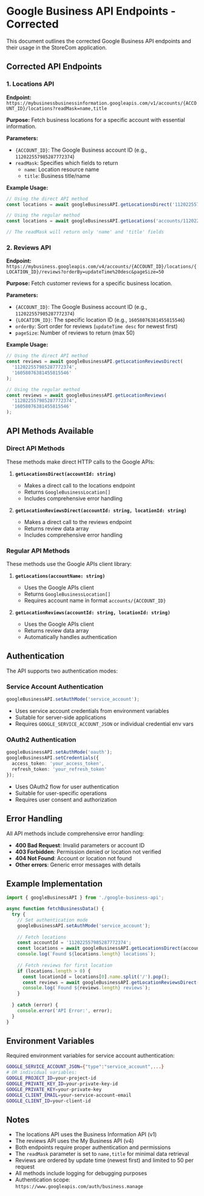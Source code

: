 # Google Business API Endpoints - Corrected

This document outlines the corrected Google Business API endpoints and their usage in the StoreCom application.

## Corrected API Endpoints

### 1. Locations API
**Endpoint:** `https://mybusinessbusinessinformation.googleapis.com/v1/accounts/{ACCOUNT_ID}/locations?readMask=name,title`

**Purpose:** Fetch business locations for a specific account with essential information.

**Parameters:**
- `{ACCOUNT_ID}`: The Google Business account ID (e.g., `112022557985287772374`)
- `readMask`: Specifies which fields to return
  - `name`: Location resource name
  - `title`: Business title/name

**Example Usage:**
```typescript
// Using the direct API method
const locations = await googleBusinessAPI.getLocationsDirect('112022557985287772374');

// Using the regular method
const locations = await googleBusinessAPI.getLocations('accounts/112022557985287772374');

// The readMask will return only 'name' and 'title' fields
```

### 2. Reviews API
**Endpoint:** `https://mybusiness.googleapis.com/v4/accounts/{ACCOUNT_ID}/locations/{LOCATION_ID}/reviews?orderBy=updateTime%20desc&pageSize=50`

**Purpose:** Fetch customer reviews for a specific business location.

**Parameters:**
- `{ACCOUNT_ID}`: The Google Business account ID (e.g., `112022557985287772374`)
- `{LOCATION_ID}`: The specific location ID (e.g., `16058076381455815546`)
- `orderBy`: Sort order for reviews (`updateTime desc` for newest first)
- `pageSize`: Number of reviews to return (max 50)

**Example Usage:**
```typescript
// Using the direct API method
const reviews = await googleBusinessAPI.getLocationReviewsDirect(
  '112022557985287772374', 
  '16058076381455815546'
);

// Using the regular method
const reviews = await googleBusinessAPI.getLocationReviews(
  '112022557985287772374', 
  '16058076381455815546'
);
```

## API Methods Available

### Direct API Methods
These methods make direct HTTP calls to the Google APIs:

1. **`getLocationsDirect(accountId: string)`**
   - Makes a direct call to the locations endpoint
   - Returns `GoogleBusinessLocation[]`
   - Includes comprehensive error handling

2. **`getLocationReviewsDirect(accountId: string, locationId: string)`**
   - Makes a direct call to the reviews endpoint
   - Returns review data array
   - Includes comprehensive error handling

### Regular API Methods
These methods use the Google APIs client library:

1. **`getLocations(accountName: string)`**
   - Uses the Google APIs client
   - Returns `GoogleBusinessLocation[]`
   - Requires account name in format `accounts/{ACCOUNT_ID}`

2. **`getLocationReviews(accountId: string, locationId: string)`**
   - Uses the Google APIs client
   - Returns review data array
   - Automatically handles authentication

## Authentication

The API supports two authentication modes:

### Service Account Authentication
```typescript
googleBusinessAPI.setAuthMode('service_account');
```
- Uses service account credentials from environment variables
- Suitable for server-side applications
- Requires `GOOGLE_SERVICE_ACCOUNT_JSON` or individual credential env vars

### OAuth2 Authentication
```typescript
googleBusinessAPI.setAuthMode('oauth');
googleBusinessAPI.setCredentials({
  access_token: 'your_access_token',
  refresh_token: 'your_refresh_token'
});
```
- Uses OAuth2 flow for user authentication
- Suitable for user-specific operations
- Requires user consent and authorization

## Error Handling

All API methods include comprehensive error handling:

- **400 Bad Request**: Invalid parameters or account ID
- **403 Forbidden**: Permission denied or location not verified
- **404 Not Found**: Account or location not found
- **Other errors**: Generic error messages with details

## Example Implementation

```typescript
import { googleBusinessAPI } from './google-business-api';

async function fetchBusinessData() {
  try {
    // Set authentication mode
    googleBusinessAPI.setAuthMode('service_account');
    
    // Fetch locations
    const accountId = '112022557985287772374';
    const locations = await googleBusinessAPI.getLocationsDirect(accountId);
    console.log(`Found ${locations.length} locations`);
    
    // Fetch reviews for first location
    if (locations.length > 0) {
      const locationId = locations[0].name.split('/').pop();
      const reviews = await googleBusinessAPI.getLocationReviewsDirect(accountId, locationId!);
      console.log(`Found ${reviews.length} reviews`);
    }
    
  } catch (error) {
    console.error('API Error:', error);
  }
}
```

## Environment Variables

Required environment variables for service account authentication:

```bash
GOOGLE_SERVICE_ACCOUNT_JSON={"type":"service_account",...}
# OR individual variables:
GOOGLE_PROJECT_ID=your-project-id
GOOGLE_PRIVATE_KEY_ID=your-private-key-id
GOOGLE_PRIVATE_KEY=your-private-key
GOOGLE_CLIENT_EMAIL=your-service-account-email
GOOGLE_CLIENT_ID=your-client-id
```

## Notes

- The locations API uses the Business Information API (v1)
- The reviews API uses the My Business API (v4)
- Both endpoints require proper authentication and permissions
- The `readMask` parameter is set to `name,title` for minimal data retrieval
- Reviews are ordered by update time (newest first) and limited to 50 per request
- All methods include logging for debugging purposes
- Authentication scope: `https://www.googleapis.com/auth/business.manage`
